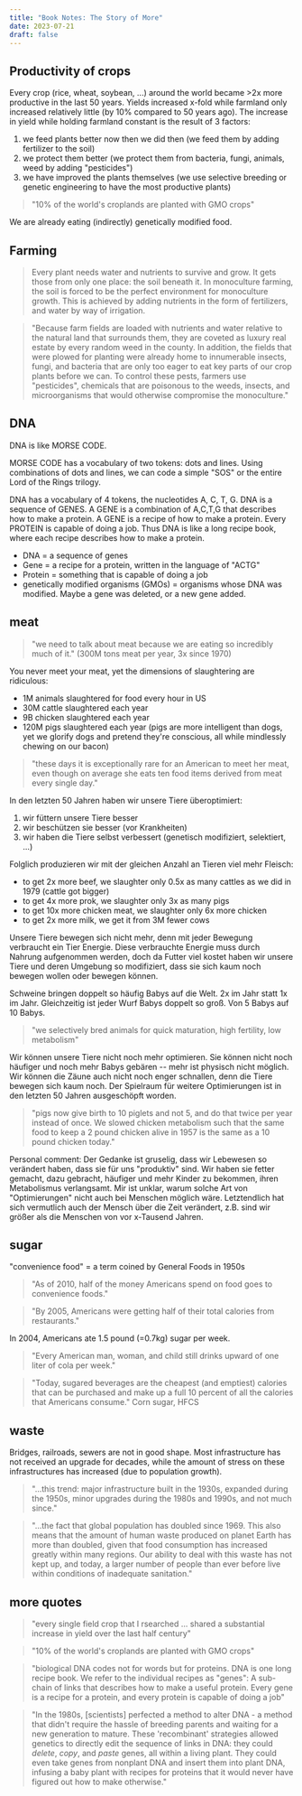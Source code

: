 ```yaml
---
title: "Book Notes: The Story of More"
date: 2023-07-21
draft: false
---
```


## Productivity of crops

Every crop (rice, wheat, soybean, ...) around the world became >2x more productive in the last 50 years. 
Yields increased x-fold while farmland only increased relatively little (by 10% compared to 50 years ago).
The increase in yield while holding farmland constant is the result of 3 factors: 
 
1. we feed plants better now then we did then (we feed them by adding fertilizer to the soil)
2. we protect them better (we protect them from bacteria, fungi, animals, weed by adding "pesticides")
3. we have improved the plants themselves (we use selective breeding or genetic engineering to have the most productive plants)

> "10% of the world's croplands are planted with GMO crops"

We are already eating (indirectly) genetically modified food.


## Farming

> Every plant needs water and nutrients to survive and grow.
It gets those from only one place: the soil beneath it.
In monoculture farming, the soil is forced to be the perfect environment for monoculture growth.
This is achieved by adding nutrients in the form of fertilizers, and water by way of irrigation.

> "Because farm fields are loaded with nutrients and water relative to the natural land that surrounds them, they are coveted as luxury real estate by every random weed in the county. In addition, the fields that were plowed for planting were already home to innumerable insects, fungi, and bacteria that are only too eager to eat key parts of our crop plants before we can. To control these pests, farmers use "pesticides", chemicals that are poisonous to the weeds, insects, and microorganisms that would otherwise compromise the monoculture."


## DNA  

DNA is like MORSE CODE.

MORSE CODE has a vocabulary of two tokens: dots and lines. 
Using combinations of dots and lines, we can code a simple "SOS" or the entire Lord of the Rings trilogy.

DNA has a vocabulary of 4 tokens, the nucleotides A, C, T, G.
DNA is a sequence of GENES.
A GENE is a combination of A,C,T,G that describes how to make a protein. A GENE is a recipe of how to make a protein. 
Every PROTEIN is capable of doing a job.
Thus DNA is like a long recipe book, where each recipe describes how to make a protein.

* DNA = a sequence of genes
* Gene = a recipe for a protein, written in the language of "ACTG"
* Protein = something that is capable of doing a job
* genetically modified organisms (GMOs) = organisms whose DNA was modified. Maybe a gene was deleted, or a new gene added.


## meat

> "we need to talk about meat because we are eating so incredibly much of it." 
(300M tons meat per year, 3x since 1970)

You never meet your meat, yet the dimensions of slaughtering are ridiculous:
* 1M animals slaughtered for food every hour in US
* 30M cattle slaughtered each year
* 9B chicken slaughtered each year
* 120M pigs slaughtered each year (pigs are more intelligent than dogs, yet we glorify dogs and pretend they're conscious, all while mindlessly chewing on our bacon) 

> "these days it is exceptionally rare for an American to meet her meat, even though on average she eats ten food items derived from meat every single day."

In den letzten 50 Jahren haben wir unsere Tiere überoptimiert:
1. wir füttern unsere Tiere besser
2. wir beschützen sie besser (vor Krankheiten)
3. wir haben die Tiere selbst verbessert (genetisch modifiziert, selektiert, ...)

Folglich produzieren wir mit der gleichen Anzahl an Tieren viel mehr Fleisch:
* to get 2x more beef, we slaughter only 0.5x as many cattles as we did in 1979 (cattle got bigger)
* to get 4x more prok, we slaughter only   3x as many pigs
* to get 10x more chicken meat, we slaughter only 6x more chicken
* to get 2x more milk, we get it from 3M fewer cows

Unsere Tiere bewegen sich nicht mehr, denn mit jeder Bewegung verbraucht ein Tier Energie. Diese verbrauchte Energie muss durch Nahrung aufgenommen werden, doch da Futter viel kostet haben wir unsere Tiere und deren Umgebung so modifiziert, dass sie sich kaum noch bewegen wollen oder bewegen können.

Schweine bringen doppelt so häufig Babys auf die Welt. 2x im Jahr statt 1x im Jahr. Gleichzeitig ist jeder Wurf Babys doppelt so groß. Von 5 Babys auf 10 Babys.

> "we selectively bred animals for quick maturation, high fertility, low metabolism"

Wir können unsere Tiere nicht noch mehr optimieren. Sie können nicht noch häufiger und noch mehr Babys gebären -- mehr ist physisch nicht möglich. Wir können die Zäune auch nicht noch enger schnallen, denn die Tiere bewegen sich kaum noch. Der Spielraum für weitere Optimierungen ist in den letzten 50 Jahren ausgeschöpft worden.

> "pigs now give birth to 10 piglets and not 5, and do that twice per year instead of once. We slowed chicken metabolism such that the same food to keep a 2 pound chicken alive in 1957 is the same as a 10 pound chicken today."

Personal comment: Der Gedanke ist gruselig, dass wir Lebewesen so verändert haben, dass sie für uns "produktiv" sind. Wir haben sie fetter gemacht, dazu gebracht, häufiger und mehr Kinder zu bekommen, ihren Metabolismus verlangsamt. Mir ist unklar, warum solche Art von "Optimierungen" nicht auch bei Menschen möglich wäre. Letztendlich hat sich vermutlich auch der Mensch über die Zeit verändert, z.B. sind wir größer als die Menschen von vor x-Tausend Jahren.


## sugar 

"convenience food" = a term coined by General Foods in 1950s

> "As of 2010, half of the money Americans spend on food goes to convenience foods."

> "By 2005, Americans were getting half of their total calories from restaurants."

In 2004, Americans ate 1.5 pound (=0.7kg) sugar per week.

> "Every American man, woman, and child still drinks upward of one liter of cola per week."

> "Today, sugared beverages are the cheapest (and emptiest) calories that can be purchased and make up a full 10 percent of all the calories that Americans consume."
Corn sugar, HFCS

## waste 

Bridges, railroads, sewers are not in good shape. Most infrastructure has not received an upgrade for decades, while the amount of stress on these infrastructures has increased (due to population growth).

> "...this trend: major infrastructure built in the 1930s, expanded during the 1950s, minor upgrades during the 1980s and 1990s, and not much since."

> "...the fact that global population has doubled since 1969. This also means that the amount of human waste produced on planet Earth has more than doubled, given that food consumption has increased greatly within many regions. Our ability to deal with this waste has not kept up, and today, a larger number of people than ever before live within conditions of inadequate sanitation."

## more quotes 

> "every single field crop that I rsearched ... shared a substantial increase in yield over the last half century"

> "10% of the world's croplands are planted with GMO crops"

> "biological DNA codes not for words but for proteins. DNA is one long recipe book. We refer to the individual recipes as "genes": A sub-chain of links that describes how to make a useful protein. Every gene is a recipe for a protein, and every protein is capable of doing a job"

> "In the 1980s, [scientists] perfected a method to alter DNA - a method that didn't require the hassle of breeding parents and waiting for a new generation to mature. These 'recombinant' strategies allowed genetics to directly edit the sequence of links in DNA: they could *delete*, *copy*, and *paste* genes, all within a living plant. They could even take genes from nonplant DNA and insert them into plant DNA, infusing a baby plant with recipes for proteins that it would never have figured out how to make otherwise."

